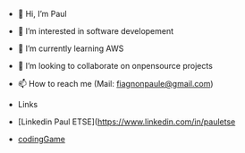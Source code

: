 - 👋 Hi, I’m Paul
- 👀 I’m interested in software developement
- 🌱 I’m currently learning AWS
- 💞️ I’m looking to collaborate on onpensource projects
- 📫 How to reach me (Mail: fiagnonpaule@gmail.com)


- Links
- [Linkedin Paul ETSE](https://www.linkedin.com/in/pauletse
- [codingGame](https://www.codingame.com/profile/c4498eb5256ebefd6d833515e46bd95b8956604)

<!---
paulEtse/paulEtse is a ✨ special ✨ repository because its `README.md` (this file) appears on your GitHub profile.
You can click the Preview link to take a look at your changes.
--->
